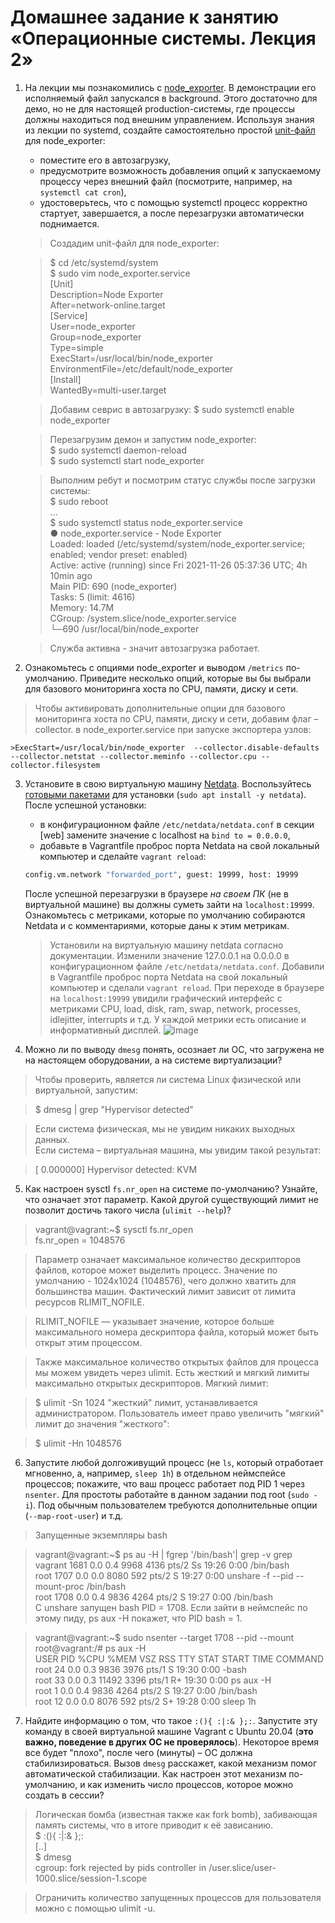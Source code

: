 # Домашнее задание к занятию «Операционные системы. Лекция 2»

1. На лекции мы познакомились с [node_exporter](https://github.com/prometheus/node_exporter/releases). В демонстрации его исполняемый файл запускался в background. Этого достаточно для демо, но не для настоящей production-системы, где процессы должны находиться под внешним управлением. Используя знания из лекции по systemd, создайте самостоятельно простой [unit-файл](https://www.freedesktop.org/software/systemd/man/systemd.service.html) для node_exporter:
    * поместите его в автозагрузку,
    * предусмотрите возможность добавления опций к запускаемому процессу через внешний файл (посмотрите, например, на `systemctl cat cron`),
    * удостоверьтесь, что с помощью systemctl процесс корректно стартует, завершается, а после перезагрузки автоматически поднимается.

	>Создадим unit-файл для node_exporter:  

   >$ cd /etc/systemd/system  
	 $ sudo vim node_exporter.service  
	[Unit]  
		Description=Node Exporter  
		After=network-online.target  
	[Service]  
		User=node_exporter  
		Group=node_exporter  
		Type=simple  
		ExecStart=/usr/local/bin/node_exporter  
		EnvironmentFile=/etc/default/node_exporter  
	[Install]  
		WantedBy=multi-user.target  
	
	>Добавим севрис в автозагрузку:
	$ sudo systemctl enable node_exporter
	
	>Перезагрузим демон и запустим node_exporter:  
	$ sudo systemctl daemon-reload  
	$ sudo systemctl start node_exporter  
	
	>Выполним ребут и посмотрим статус службы после загрузки системы:  
	$ sudo reboot  
	...  
	$ sudo systemctl status node_exporter.service  
	● node_exporter.service - Node Exporter  
     Loaded: loaded (/etc/systemd/system/node_exporter.service; enabled; vendor preset: enabled)  
     Active: active (running) since Fri 2021-11-26 05:37:36 UTC; 4h 10min ago  
   Main PID: 690 (node_exporter)  
      Tasks: 5 (limit: 4616)  
     Memory: 14.7M  
     CGroup: /system.slice/node_exporter.service  
             └─690 /usr/local/bin/node_exporter  
			 
	>Служба активна - значит автозагрузка работает.

	
2. Ознакомьтесь с опциями node_exporter и выводом `/metrics` по-умолчанию. Приведите несколько опций, которые вы бы выбрали для базового мониторинга хоста по CPU, памяти, диску и сети.

 >Чтобы активировать дополнительные опции для базового мониторинга хоста по CPU, памяти, диску и сети, добавим флаг –collector. <name> в node_exporter.service при запуске экспортера узлов:

	>ExecStart=/usr/local/bin/node_exporter  --collector.disable-defaults --collector.netstat --collector.meminfo --collector.cpu --collector.filesystem


3. Установите в свою виртуальную машину [Netdata](https://github.com/netdata/netdata). Воспользуйтесь [готовыми пакетами](https://packagecloud.io/netdata/netdata/install) для установки (`sudo apt install -y netdata`). После успешной установки:
    * в конфигурационном файле `/etc/netdata/netdata.conf` в секции [web] замените значение с localhost на `bind to = 0.0.0.0`,
    * добавьте в Vagrantfile проброс порта Netdata на свой локальный компьютер и сделайте `vagrant reload`:
    ```bash
    config.vm.network "forwarded_port", guest: 19999, host: 19999
    ```
    После успешной перезагрузки в браузере *на своем ПК* (не в виртуальной машине) вы должны суметь зайти на `localhost:19999`. Ознакомьтесь с метриками, которые по умолчанию собираются Netdata и с комментариями, которые даны к этим метрикам.


	>Установили на виртуальную машину netdata согласно документации. Изменили значение 127.0.0.1 на 0.0.0.0 в конфигурационном файле `/etc/netdata/netdata.conf`. Добавили в Vagrantfile проброс порта Netdata на свой локальный компьютер и сделали `vagrant reload`. При переходе в браузере на `localhost:19999` увидили графический интерфейс с метриками CPU, load, disk, ram, swap, network, processes, idlejitter, interrupts и т.д. У каждой метрики есть описание и информативный дисплей.
![image](1.png)


4. Можно ли по выводу `dmesg` понять, осознает ли ОС, что загружена не на настоящем оборудовании, а на системе виртуализации?  

>Чтобы проверить, является ли система Linux физической или виртуальной, запустим:  

>$ dmesg | grep "Hypervisor detected"  

>Если система физическая, мы не увидим никаких выходных данных.  
>Если система – виртуальная машина, мы увидим такой результат:  

>[ 0.000000] Hypervisor detected: KVM  

5. Как настроен sysctl `fs.nr_open` на системе по-умолчанию? Узнайте, что означает этот параметр. Какой другой существующий лимит не позволит достичь такого числа (`ulimit --help`)?  

>vagrant@vagrant:~$ sysctl fs.nr_open  
>fs.nr_open = 1048576  

>Параметр означает максимальное количество дескрипторов файлов, которое может выделить процесс. Значение по умолчанию - 1024х1024 (1048576), чего должно хватить для большинства машин. Фактический лимит зависит от лимита ресурсов RLIMIT_NOFILE.

>RLIMIT_NOFILE — указывает значение, которое больше максимального номера дескриптора файла, который может быть открыт этим процессом.

>Также максимальное количество открытых файлов для процесса мы можем увидеть через ulimit. Есть жесткий и мягкий лимиты максимально открытых дескрипторов. Мягкий лимит:   

>	$ ulimit -Sn
>	1024
>"жесткий" лимит, устанавливается администратором. Пользователь имеет право увеличить "мягкий" лимит до значения "жесткого":

>	$ ulimit -Hn
	1048576

6. Запустите любой долгоживущий процесс (не `ls`, который отработает мгновенно, а, например, `sleep 1h`) в отдельном неймспейсе процессов; покажите, что ваш процесс работает под PID 1 через `nsenter`. Для простоты работайте в данном задании под root (`sudo -i`). Под обычным пользователем требуются дополнительные опции (`--map-root-user`) и т.д.

>Запущенные экземпляры bash

>vagrant@vagrant:~$ ps au -H | fgrep '/bin/bash'| grep -v grep  
vagrant     1681  0.0  0.4   9968  4136 pts/2    Ss   19:26   0:00 /bin/bash  
root        1707  0.0  0.0   8080   592 pts/2    S    19:27   0:00       unshare -f --pid --mount-proc /bin/bash  
root        1708  0.0  0.4   9836  4264 pts/2    S    19:27   0:00         /bin/bash  
С unshare запущен bash PID = 1708. Если зайти в неймспейс по этому пиду, ps aux -H покажет, что PID bash = 1.  

>vagrant@vagrant:~$ sudo nsenter --target 1708 --pid --mount  
root@vagrant:/# ps aux -H  
USER         PID %CPU %MEM    VSZ   RSS TTY      STAT START   TIME COMMAND  
root          24  0.0  0.3   9836  3976 pts/1    S    19:30   0:00 -bash  
root          33  0.0  0.3  11492  3396 pts/1    R+   19:30   0:00   ps aux -H  
root           1  0.0  0.4   9836  4264 pts/2    S    19:27   0:00 /bin/bash  
root          12  0.0  0.0   8076   592 pts/2    S+   19:28   0:00   sleep 1h  

7. Найдите информацию о том, что такое `:(){ :|:& };:`. Запустите эту команду в своей виртуальной машине Vagrant с Ubuntu 20.04 (**это важно, поведение в других ОС не проверялось**). Некоторое время все будет "плохо", после чего (минуты) – ОС должна стабилизироваться. Вызов `dmesg` расскажет, какой механизм помог автоматической стабилизации. Как настроен этот механизм по-умолчанию, и как изменить число процессов, которое можно создать в сессии?

>Логическая бомба (известная также как fork bomb), забивающая память системы, что в итоге приводит к её зависанию.    
 $ :(){ :|:& };:  
 [..]  
 $ dmesg  
 cgroup: fork rejected by pids controller in /user.slice/user-1000.slice/session-1.scope  
 
>Ограничить количество запущенных процессов для пользователя можно с помощью ulimit -u. 
